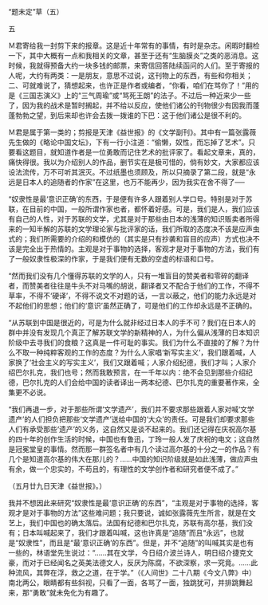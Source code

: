 “题未定”草（五）

  

五

  

Ｍ君寄给我一封剪下来的报章。这是近十年常有的事情，有时是杂志。闲暇时翻检一下，其中大概有一点和我相关的文章，甚至于还有“生脑膜炎”之类的恶消息。这时候，我就得预备大约一块多钱的邮票，来寄信回答陆续函问的人们。至于寄报的人呢，大约有两类：一是朋友，意思不过说，这刊物上的东西，有些和你相关；二、可就难说了，猜想起来，也许正是作者或编者，“你看，咱们在骂你了！”用的是《三国志演义》上的“三气周瑜”或“骂死王朗”的法子。不过后一种近来少一些了，因为我的战术是暂时搁起，并不给以反应，使他们诸公的刊物很少有因我而蓬蓬勃勃之望，到后来却也许会去拨一拨谁的下巴：这于他们诸公是很不利的。

Ｍ君是属于第一类的；剪报是天津《益世报》的《文学副刊》。其中有一篇张露薇先生做的《略论中国文坛》，下有一行小注道：“偷懒，奴性，而忘掉了艺术”。只要看这题目，就知道作者是一位勇敢而记住艺术的批评家了。看起文章来，真的，痛快得很。我以为介绍别人的作品，删节实在是极可惜的，倘有妙文，大家都应该设法流传，万不可听其泯灭。不过纸墨也须顾及，所以只摘录了第二段，就是“永远是日本人的追随者的作家”在这里，也万不能再少，因为我实在舍不得了──

  

“奴隶性是最‘意识正确’的东西，于是便有许多人跟着别人学口号。特别是对于苏联，在目前的中国，一般所谓作家也者，都怀着好感。可是，我们是人，我们应该有自己的人性，对于苏联的文学，尤其是对于那些由日本的浅薄的知识贩卖者所得来的一知半解的苏联的文学理论家与批评家的话，我们所取的态度决不该是应声虫式的；我们所需要的介绍的和模仿的（其实是只有抄袭和盲目的应声）方式也决不该是完全出于热情的。主观是对于事物的选择，客观才是对于事物的方法，我们有了一般奴隶性极深的作家，于是我们便有无数的空虚的标语和口号。

“然而我们没有几个懂得苏联的文学的人，只有一堆盲目的赞美者和零碎的翻译者，而赞美者往往是牛头不对马嘴的胡说，翻译者又不配合于他们的工作，不得不草率，不得不‘硬译’，不得不说文不对题的话，一言以蔽之，他们的能力永远是对不起他们的思想；他们的‘意识’虽然正确了，可是他们的工作却永远是不正确的。

“从苏联到中国是很近的，可是为什么就非经过日本人的手不可？我们在日本人的群中并没有发现几个真正了解苏联文学的新精神的人，为什么偏从浅薄的日本知识阶级中去寻我们的食粮？这真是一件可耻的事实。我们为什么不直接的了解？为什么不取一种纯粹客观的工作的态度？为什么人家唱‘新写实主义’，我们跟着喊，人家换了‘社会主义的写实主义’，我们又跟着喊；人家介绍纪德，我们才叫；人家介绍巴尔扎克，我们也号；然而我敢预言，在一千年以内：绝不会见到那些介绍纪德，巴尔扎克的人们会给中国的读者译出一两本纪德、巴尔扎克的重要著作来，全集更不必说。

“我们再退一步，对于那些所谓‘文学遗产’，我们并不要求那些跟着人家对喊‘文学遗产’的人们担负把那些‘文学遗产’送给中国的‘大众’的责任。可是我们却要求那些人们有承受那些‘遗产’的义务，这自然又是谈不起来的。我们还记得在庆祝高尔基的四十年的创作生活的时候，中国也有鲁迅，丁玲一般人发了庆祝的电文；这自然是冠冕堂皇的事情。然而那一群签名者中有几个读过高尔基的十分之一的作品？有几个是知道高尔基的伟大在那儿的？……中国的知识阶级就是如此浅薄，做应声虫有余，做一个忠实的，不苟且的，有理性的文学创作者和研究者便不成了。”

  

（五月廿九日天津《益世报》。）

  

我并不想因此来研究“奴隶性是最‘意识正确’的东西”，“主观是对于事物的选择，客观才是对于事物的方法”这些难问题；我只要说，诚如张露薇先生所言，就是在文艺上，我们中国也的确太落后。法国有纪德和巴尔扎克，苏联有高尔基，我们没有；日本叫喊起来了，我们才跟着叫喊，这也许真是“追随”而且“永远”，也就是“奴隶性”，而且是“最‘意识正确’的东西”。但是，并不“追随”的叫喊其实是也有一些的，林语堂先生说过：“……其在文学，今日绍介波兰诗人，明日绍介捷克文豪，而对于已经闻名之英美法德文人，反厌为陈腐，不欲深察，求一究竟。……此种流风，其弊在浮，救之之道，在于学。”（《人间世》二十八期《今文八弊》中）南北两公，眼睛都有些斜视，只看了一面，各骂了一面，独跳犹可，并排跳舞起来，那“勇敢”就未免化为有趣了。